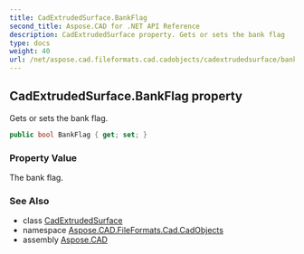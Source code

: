 ```yaml
---
title: CadExtrudedSurface.BankFlag
second_title: Aspose.CAD for .NET API Reference
description: CadExtrudedSurface property. Gets or sets the bank flag
type: docs
weight: 40
url: /net/aspose.cad.fileformats.cad.cadobjects/cadextrudedsurface/bankflag/
---
```

## CadExtrudedSurface.BankFlag property

Gets or sets the bank flag.

```csharp
public bool BankFlag { get; set; }
```

### Property Value

The bank flag.

### See Also

* class [CadExtrudedSurface](../)
* namespace [Aspose.CAD.FileFormats.Cad.CadObjects](../../cadextrudedsurface/)
* assembly [Aspose.CAD](../../../)



